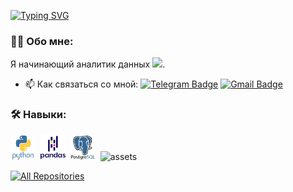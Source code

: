 <p align="left">
<a href="https://git.io/typing-svg"><img src="https://readme-typing-svg.demolab.com?font=Pacifico&size=38&pause=800&color=C447B7C5&background=FFFFFF00&repeat=false&random=false&width=600&height=80&lines=%D0%9F%D1%80%D0%B8%D0%B2%D0%B5%D1%82+%F0%9F%91%8B%2C+%D0%BC%D0%B5%D0%BD%D1%8F+%D0%B7%D0%BE%D0%B2%D1%83%D1%82+%D0%9A%D1%80%D0%B8%D1%81%D1%82%D0%B8%D0%BD%D0%B0!" alt="Typing SVG" /></a>
</p>


### :man_technologist: Обо мне:

Я начинающий аналитик данных <img src="https://media.giphy.com/media/WUlplcMpOCEmTGBtBW/giphy.gif" width="30px">. 

- :mailbox: Как связаться со мной: [![Telegram Badge](https://img.shields.io/badge/-Krisina-blue?style=flat&logo=Telegram&logoColor=white)](https://t.me/kristach1985) [![Gmail Badge](https://img.shields.io/badge/-Gmail-red?style=flat&logo=Gmail&logoColor=white)](mailto:Kristinachurzina69@gmail.com)

### 🛠️ Навыки:
<div>
 <img src="https://github.com/devicons/devicon/blob/master/icons/python/python-original-wordmark.svg" title="python" alt="python" width="40" height="40"/>&nbsp 
 <img src="https://github.com/devicons/devicon/blob/master/icons/pandas/pandas-original-wordmark.svg" title="pandas" alt="pandas" width="40" height="40"/>&nbsp 
<!--<img src="https://github.com/devicons/devicon/blob/master/icons/jupyter/jupyter-original-wordmark.svg" title="jupyter" alt="jupyter" width="40" height="40"/>&nbsp;--> 
 <img src="https://github.com/devicons/devicon/blob/master/icons/postgresql/postgresql-original-wordmark.svg" title="postgresql" alt="postgresql" width="40" height="40"/>&nbsp 
 <img src="https://github.com/Thomas-George-T/Thomas-George-T/blob/master/assets/tableau.svg" title="assets" alt="assets" width="40" height="40"/>&nbsp 
</div>
 

  <a href="https://github.com/KristinaChu/Portfolio"><img alt="All Repositories" title="" src="https://custom-icon-badges.demolab.com/badge/-Перейти%20в%20портфолио-1F222E?style=for-the-badge&logoColor=white&logo=repo"/></a>
</details>
